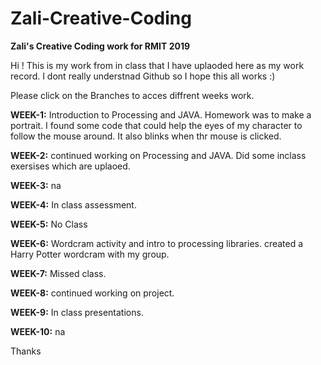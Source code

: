 # Zali-Creative-Coding
**Zali's Creative Coding work for RMIT 2019**

Hi ! This is my work from in class that I have uplaoded here as my work record.
I dont really understnad Github so I hope this all works :)

Please click on the Branches to acces diffrent weeks work.


**WEEK-1:** Introduction to Processing and JAVA. Homework was to make a portrait. I found some code that could help the eyes of my character to follow the mouse around. It also blinks when thr mouse is clicked. 

**WEEK-2:** continued working on Processing and JAVA. Did some inclass exersises which are uplaoed. 

**WEEK-3:** na

**WEEK-4:** In class assessment. 

**WEEK-5:** No Class

**WEEK-6:** Wordcram activity and intro to processing libraries. created a Harry Potter wordcram with my group. 

**WEEK-7:** Missed class. 

**WEEK-8:** continued working on project.

**WEEK-9:** In class presentations. 

**WEEK-10:** na


Thanks 
